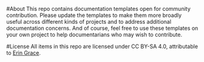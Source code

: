 #About
This repo contains documentation templates open for community contribution. Please update the templates to make them more broadly useful across different kinds of projects and to address additional documentation concerns. And of course, feel free to use these templates on your own project to help documentarians who may wish to contribute.

#License
All items in this repo are licensed under CC BY-SA 4.0, attributable to [Erin Grace](https://readthefriendlymanual.com/).
